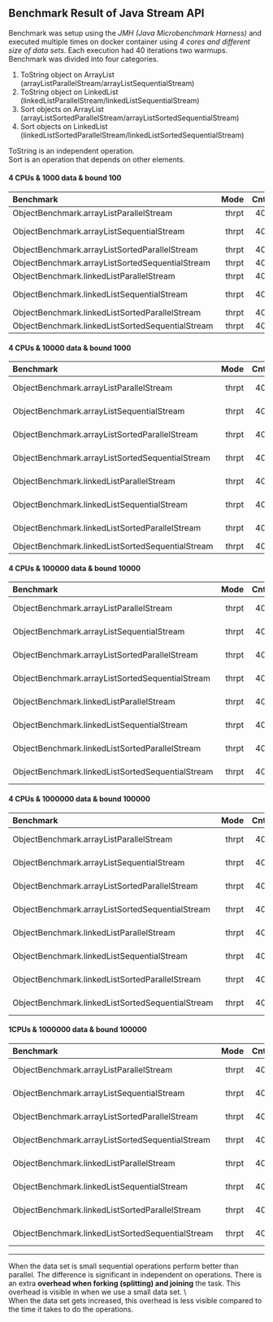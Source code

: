 ## Benchmark Result of Java Stream API

Benchmark was setup using the *JMH (Java Microbenchmark Harness)* and executed multiple times on docker container using *4 cores and different size of data sets*. 
Each execution had 40 iterations two warmups. 
Benchmark was divided into four categories.

1. ToString object on ArrayList (arrayListParallelStream/arrayListSequentialStream)
2. ToString object on LinkedList (linkedListParallelStream/linkedListSequentialStream)
3. Sort objects on ArrayList (arrayListSortedParallelStream/arrayListSortedSequentialStream) 
4. Sort objects on LinkedList (linkedListSortedParallelStream/linkedListSortedSequentialStream)

ToString is an independent operation.\
Sort is an operation that depends on other elements.

#### 4 CPUs & 1000 data & bound 100

|Benchmark|Mode|Cnt|Score|Error|Units|
|:---|----:|---:|---|---:|---:|
|ObjectBenchmark.arrayListParallelStream           |thrpt   |40    |9302.546 |±   505.696|  ops/s|
|ObjectBenchmark.arrayListSequentialStream         |thrpt   |40  |101613.373 |± 11504.124|  ops/s|
|ObjectBenchmark.arrayListSortedParallelStream     |thrpt   |40    |2916.844 |±    65.372|  ops/s|
|ObjectBenchmark.arrayListSortedSequentialStream   |thrpt   |40    |6886.306 |±   208.938|  ops/s|
|ObjectBenchmark.linkedListParallelStream          |thrpt   |40    |8766.780 |±   788.235|  ops/s|
|ObjectBenchmark.linkedListSequentialStream        |thrpt   |40  |109014.932 |±  1433.699|  ops/s|
|ObjectBenchmark.linkedListSortedParallelStream    |thrpt   |40    |3249.623 |±   216.470|  ops/s|
|ObjectBenchmark.linkedListSortedSequentialStream  |thrpt   |40    |7157.674 |±   212.031|  ops/s|

#### 4 CPUs & 10000 data & bound 1000

|Benchmark|Mode|Cnt|Score|Error|Units|
|:---|----:|---:|---|---:|---:|
|ObjectBenchmark.arrayListParallelStream           |thrpt   |40   |5426.069 |±  42.573|  ops/s|
|ObjectBenchmark.arrayListSequentialStream         |thrpt   |40   |8040.506 |± 140.324|  ops/s|
|ObjectBenchmark.arrayListSortedParallelStream     |thrpt   |40    |818.813 |±  18.134|  ops/s|
|ObjectBenchmark.arrayListSortedSequentialStream   |thrpt   |40    |491.794 |±  14.803|  ops/s|
|ObjectBenchmark.linkedListParallelStream          |thrpt   |40   |3869.621 |±  30.037|  ops/s|
|ObjectBenchmark.linkedListSequentialStream        |thrpt   |40  |11010.577 |± 266.289|  ops/s|
|ObjectBenchmark.linkedListSortedParallelStream    |thrpt   |40    |808.992 |±  28.201|  ops/s|
|ObjectBenchmark.linkedListSortedSequentialStream  |thrpt   |40    |486.503 |±   5.628|  ops/s|

#### 4 CPUs & 100000 data & bound 10000

|Benchmark|Mode|Cnt|Score|Error|Units|
|:---|----:|---:|---|---:|---:|
|ObjectBenchmark.arrayListParallelStream           |thrpt   |40  |1131.690 |± 19.712  |ops/s|
|ObjectBenchmark.arrayListSequentialStream         |thrpt   |40   |509.530 |± 10.693  |ops/s|
|ObjectBenchmark.arrayListSortedParallelStream     |thrpt   |40    |70.505 |±  1.074  |ops/s|
|ObjectBenchmark.arrayListSortedSequentialStream   |thrpt   |40    |29.227 |±  0.792  |ops/s|
|ObjectBenchmark.linkedListParallelStream          |thrpt   |40   |206.709 |± 27.246  |ops/s|
|ObjectBenchmark.linkedListSequentialStream        |thrpt   |40   |415.450 |± 10.062  |ops/s|
|ObjectBenchmark.linkedListSortedParallelStream    |thrpt   |40    |62.660 |±  1.207  |ops/s|
|ObjectBenchmark.linkedListSortedSequentialStream  |thrpt   |40    |24.645 |±  0.344  |ops/s|


#### 4 CPUs & 1000000 data & bound 100000

|Benchmark|Mode|Cnt|Score|Error|Units|
|:---|----:|---:|---|---:|---:|
|ObjectBenchmark.arrayListParallelStream           |thrpt   |40  |60.695 |± 2.000  |ops/s|
|ObjectBenchmark.arrayListSequentialStream         |thrpt   |40  |44.306 |± 0.603  |ops/s|
|ObjectBenchmark.arrayListSortedParallelStream     |thrpt   |40   |2.905 |± 0.334  |ops/s|
|ObjectBenchmark.arrayListSortedSequentialStream   |thrpt   |40   |1.263 |± 0.109  |ops/s|
|ObjectBenchmark.linkedListParallelStream          |thrpt   |40   |5.160 |± 0.335  |ops/s|
|ObjectBenchmark.linkedListSequentialStream        |thrpt   |40  |22.356 |± 0.213  |ops/s|
|ObjectBenchmark.linkedListSortedParallelStream    |thrpt   |40   |2.768 |± 0.058  |ops/s|
|ObjectBenchmark.linkedListSortedSequentialStream  |thrpt   |40   |1.166 |± 0.085  |ops/s|

#### 1CPUs & 1000000 data & bound 100000

|Benchmark|Mode|Cnt|Score|Error|Units|
|:---|----:|---:|---|---:|---:|
|ObjectBenchmark.arrayListParallelStream           |thrpt   |40   |57.899 |± 0.822  |ops/s|
|ObjectBenchmark.arrayListSequentialStream         |thrpt   |40  |116.311 |± 4.289  |ops/s|
|ObjectBenchmark.arrayListSortedParallelStream     |thrpt   |40    |2.042 |± 0.199  |ops/s|
|ObjectBenchmark.arrayListSortedSequentialStream   |thrpt   |40    |2.661 |± 0.044  |ops/s|
|ObjectBenchmark.linkedListParallelStream          |thrpt   |40   |18.645 |± 0.362  |ops/s|
|ObjectBenchmark.linkedListSequentialStream        |thrpt   |40   |31.582 |± 4.858  |ops/s|
|ObjectBenchmark.linkedListSortedParallelStream    |thrpt   |40    |2.484 |± 0.257  |ops/s|
|ObjectBenchmark.linkedListSortedSequentialStream  |thrpt   |40    |1.482 |± 0.032  |ops/s|

------------
When the data set is small sequential operations perform better than parallel. 
The difference is significant in independent on operations. 
There is an extra **overhead when forking (splitting) and joining** the task. 
This overhead is visible in when we use a small data set. \  
When the data set gets increased, this overhead is less visible compared to the time it takes to do the operations.

